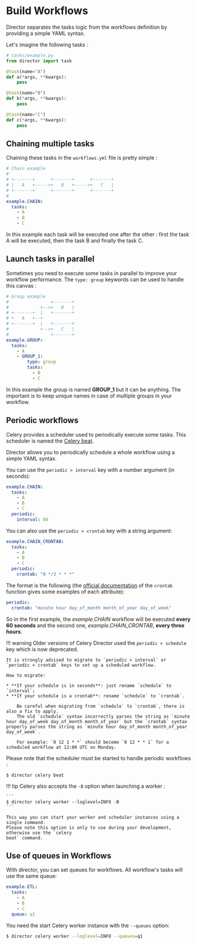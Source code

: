 # Build Workflows

Director separates the tasks logic from the workflows definition by providing a
simple YAML syntax.

Let's imagine the following tasks :

```python
# tasks/example.py
from director import task

@task(name="A")
def a(*args, **kwargs):
    pass

@task(name="B")
def b(*args, **kwargs):
    pass

@task(name="C")
def c(*args, **kwargs):
    pass
```

## Chaining multiple tasks

Chaining these tasks in the `workflows.yml` file is pretty simple :

```yaml
# Chain example
#
# +-------+      +-------+      +-------+
# |   A   +----->+   B   +----->+   C   |
# +-------+      +-------+      +-------+
#
example.CHAIN:
  tasks:
    - A
    - B
    - C
```

In this example each task will be executed one after the other : first the task A will
be executed, then the task B and finally the task C.

## Launch tasks in parallel

Sometimes you need to execute some tasks in parallel to improve your workflow performance.
The `type: group` keywords can be used to handle this canvas :

```yaml
# Group example
#                +-------+
#            +-->+   B   |
# +-------+  |   +-------+
# +   A   +--+
# +-------+  |   +-------+
#            +-->+   C   |
#                +-------+
example.GROUP:
  tasks:
    - A
    - GROUP_1:
        type: group
        tasks:
          - B
          - C
```

In this example the group is named **GROUP_1** but it can be anything. The important
is to keep unique names in case of multiple groups in your workflow.

## Periodic workflows

Celery provides a scheduler used to periodically execute some tasks. This scheduler is named
the [Celery beat](https://docs.celeryproject.org/en/latest/userguide/periodic-tasks.html).

Director allows you to periodically schedule a whole workflow using a simple YAML syntax.

You can use the `periodic > interval` key with a number argument (in seconds):

```yaml
example.CHAIN:
  tasks:
    - A
    - B
    - C
  periodic:
    interval: 60
```

You can also use the `periodic > crontab` key with a string argument:

```yaml
example.CHAIN_CRONTAB:
  tasks:
    - A
    - B
    - C
  periodic:
    crontab: "0 */3 * * *"
```

The format is the following (the [official documentation](https://docs.celeryproject.org/en/v4.4.7/userguide/periodic-tasks.html#crontab-schedules) of the `crontab` function gives some examples of each attribute):

```yaml
periodic:
  crontab: "minute hour day_of_month month_of_year day_of_week"
```

So in the first example, the *example.CHAIN* workflow will be executed **every 60 seconds** and the second one, *example.CHAIN_CRONTAB*, **every three hours**.

!!! warning
    Older versions of Celery Director used the `periodic > schedule` key which is now deprecated.

    It is strongly advised to migrate to `periodic > interval` or `periodic > crontab` keys to set up a scheduled workflow.

    How to migrate:

    * **If your schedule is in seconds**: just rename `schedule` to `interval`;
    * **If your schedule is a crontab**: rename `schedule` to `crontab`.

        Be careful when migrating from `schedule` to `crontab`, there is also a fix to apply.
        The old `schedule` syntax incorrectly parses the string as `minute hour day_of_week day_of_month month_of_year` but the `crontab` syntax properly parses the string as `minute hour day_of_month month_of_year day_of_week`.

        For example: `0 12 1 * *` should become `0 12 * * 1` for a scheduled workflow at 12:00 UTC on Monday.

Please note that the scheduler must be started to handle periodic workflows :

```
$ director celery beat
```

!!! tip
    Celery also accepts the `-B` option when launching a worker :

    ```
    $ director celery worker --loglevel=INFO -B
    ```

    This way you can start your worker and scheduler instances using a single command.
    Please note this option is only to use during your development, otherwise use the `celery
    beat` command.

## Use of queues in Workflows

With director, you can set queues for workflows. All workflow's tasks will use the same queue:

```yaml
example.ETL:
  tasks:
    - A
    - B
    - C
  queue: q1
```

You need the start Celery worker instance with the `--queues` option:

```bash
$ director celery worker --loglevel=INFO --queues=q1
```
